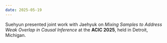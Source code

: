 ```yaml
---
date: 2025-05-19
---
```


Suehyun presented joint work with Jaehyuk on *Mixing Samples to Address Weak Overlap in Causal Inference* at the **ACIC 2025**, held in Detroit, Michigan.